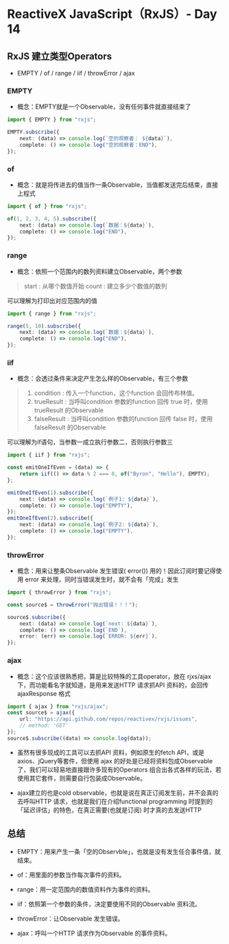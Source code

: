 # ReactiveX JavaScript（RxJS）- Day 14

## RxJS 建立类型Operators 

* EMPTY / of / range / iif / throwError / ajax

### EMPTY

* 概念：EMPTY就是一个Observable，没有任何事件就直接结束了

```typescript
import { EMPTY } from "rxjs";

EMPTY.subscribe({
	next: (data) => console.log(`空的观察者： ${data}`),
	complete: () => console.log("空的观察者：END"),
});

```


### of

* 概念：就是将传进去的值当作一条Observable，当值都发送完后结束，直接上程式

```typescript
import { of } from "rxjs";

of(1, 2, 3, 4, 5).subscribe({
	next: (data) => console.log(`数据：${data}`),
	complete: () => console.log("END"),
});

```


### range

* 概念：依照一个范围内的数列资料建立Observable，两个参数
> start : 从哪个数值开始
> count : 建立多少个数值的数列

可以理解为打印出对应范围内的值

```typescript
import { range } from "rxjs";

range(5, 10).subscribe({
	next: (data) => console.log(`数据：${data}`),
	complete: () => console.log("END"),
});

```


### iif

* 概念：会透过条件来决定产生怎么样的Observable，有三个参数
> 1. condition : 传入一个function，这个function 会回传布林值。
> 2. trueResult : 当呼叫condition 参数的function 回传 true 时，使用trueResult 的Observable
> 3. falseResult : 当呼叫condition 参数的function 回传 false 时，使用falseResult 的Observable

可以理解为if语句，当参数一成立执行参数二，否则执行参数三

```typescript
import { iif } from "rxjs";

const emitOneIfEven = (data) => {
	return iif(() => data % 2 === 0, of("Byron", "Hello"), EMPTY);
};

emitOneIfEven(1).subscribe({
	next: (data) => console.log(`例子1: ${data}`),
	complete: () => console.log("EMPTY"),
});
emitOneIfEven(2).subscribe({
	next: (data) => console.log(`例子2: ${data}`),
	complete: () => console.log("EMPTY"),
});

```



### throwError

* 概念：用来让整条Observable 发生错误( error()) 用的！因此订阅时要记得使用 error 来处理，同时当错误发生时，就不会有「完成」发生

```typescript
import { throwError } from "rxjs";

const source$ = throwError("抛出错误！！！");

source$.subscribe({
	next: (data) => console.log(`next: ${data}`),
	complete: () => console.log(`END`),
	error: (err) => console.log(`ERROR: ${err}`),
});
```


### ajax

* 概念：这个应该很熟悉把，算是比较特殊的工具operator，放在 rjxs/ajax 下，而功能看名字就知道，是用来发送HTTP 请求抓API 资料的，会回传ajaxResponse 格式

```typescript
import { ajax } from "rxjs/ajax";
const source$ = ajax({
	url: "https://api.github.com/repos/reactivex/rxjs/issues",
	// method: 'GET'
});
source$.subscribe((data) => console.log(data));

```

* 虽然有很多现成的工具可以去抓API 资料，例如原生的fetch API，或是axios、jQuery等套件，但使用 ajax 的好处是已经将资料包成Observable 了，我们可以轻易地直接跟许多现有的Operators 组合出各式各样的玩法，若使用其它套件，则需要自行包装成Observable。

* ajax建立的也是cold observable，也就是说在真正订阅发生前，并不会真的去呼叫HTTP 请求，也就是我们在介绍functional programming 时提到的「延迟评估」的特色，在真正需要(也就是订阅) 时才真的去发送HTTP


## 总结

* EMPTY：用来产生一条「空的Observble」，也就是没有发生任合事件值，就结束。

* of：用里面的参数当作每次事件的资料。

* range：用一定范围内的数值资料作为事件的资料。

* iif：依照第一个参数的条件，决定要使用不同的Observable 资料流。

* throwError：让Observable 发生错误。

* ajax：呼叫一个HTTP 请求作为Observable 的事件资料。



